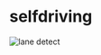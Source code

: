 # selfdriving

![lane detect](https://github.com/msverma101/selfdriving/assets/63616025/5d27928f-263e-4170-a0df-dfc6f2124e2e)
